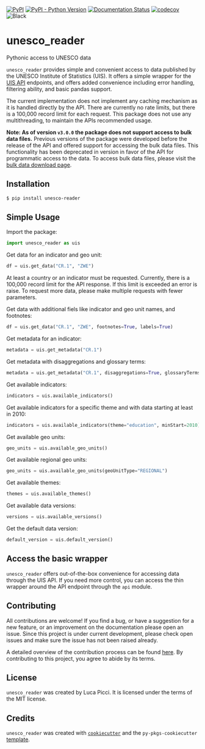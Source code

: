

[![PyPI](https://img.shields.io/pypi/v/unesco_reader.svg)](https://pypi.org/project/unesco_reader/)
[![PyPI - Python Version](https://img.shields.io/pypi/pyversions/unesco_reader.svg)](https://pypi.org/project/unesco_reader/)
[![Documentation Status](https://readthedocs.org/projects/unesco-reader/badge/?version=latest)](https://unesco-reader.readthedocs.io/en/latest/?badge=latest)
[![codecov](https://codecov.io/gh/lpicci96/unesco_reader/branch/main/graph/badge.svg)](https://codecov.io/gh/lpicci96/unesco_reader)
![Black](https://img.shields.io/badge/code%20style-black-000000.svg)

# unesco_reader

Pythonic access to UNESCO data

`unesco_reader` provides simple and convenient access to data published by the UNESCO Institute of Statistics (UIS).
It offers a simple wrapper for the [UIS API](https://api.uis.unesco.org/api/public/documentation/) endpoints, and offers
added convenience including error handling, filtering ability, and basic pandas support.

The current implementation does not implement any caching mechanism as it is handled directly by the API. 
There are currently no rate limits, but there is a 100,000 record limit for each request. This package does not use any multithreading, to maintain the APIs recommended usage.

__Note: As of version `v3.0.0` the package does not support access to bulk data files.__
Previous versions of the package were developed before the release of the API and offered 
support for accessing the bulk data files. This functionality has been deprecated in version in favor
of the API for programmatic access to the data. To access bulk data files, please visit 
the [bulk data download page](https://databrowser.uis.unesco.org/resources/bulk).


## Installation

```bash
$ pip install unesco-reader
```

## Simple Usage


Import the package:
```python
import unesco_reader as uis
```

Get data for an indicator and geo unit:
```python
df = uis.get_data("CR.1", "ZWE")
```
 
At least a country or an indicator must be requested. Currently, there is a 100,000 record limit
for the API response. If this limit is exceeded an error is raise. To request more data, please
make multiple requests with fewer parameters.

Get data with additional fiels like indicator and geo unit names, and footnotes:
```python
df = uis.get_data("CR.1", "ZWE", footnotes=True, labels=True)
```

Get metadata for an indicator:
```python
metadata = uis.get_metadata("CR.1")
```

Get metadata with disaggregations and glossary terms:
```python
metadata = uis.get_metadata("CR.1", disaggregations=True, glossaryTerms=True)
```

Get available indicators:
```python
indicators = uis.available_indicators()
```

Get available indicators for a specific theme and with data starting at least in 2010:
```python
indicators = uis.available_indicators(theme="education", minStart=2010)
```

Get available geo units:
```python
geo_units = uis.available_geo_units()
```

Get available regional geo units:
```python
geo_units = uis.available_geo_units(geoUnitType="REGIONAL")
```

Get available themes:
```python
themes = uis.available_themes()
```

Get available data versions:
```python
versions = uis.available_versions()
```

Get the default data version:
```python
default_version = uis.default_version()
```


## Access the basic wrapper

`unesco_reader` offers out-of-the-box convenience for accessing data through the UIS API.
If you need more control, you can access the thin wrapper around the API endpoint 
through the `api` module.

## Contributing

All contributions are welcome! If you find a bug, 
or have a suggestion for a new feature, or an 
improvement on the documentation please open an issue.
Since this project is under current development, 
please check open issues and make sure the issue has 
not been raised already.

A detailed overview of the contribution process can be found
[here](https://github.com/lpicci96/unesco_reader/blob/main/CONTRIBUTING.md).
By contributing to this project, you agree to abide by its terms.

## License

`unesco_reader` was created by Luca Picci. It is licensed under the terms of the MIT license.

## Credits

`unesco_reader` was created with [`cookiecutter`](https://cookiecutter.readthedocs.io/en/latest/) and the
`py-pkgs-cookiecutter` [template](https://github.com/py-pkgs/py-pkgs-cookiecutter).
